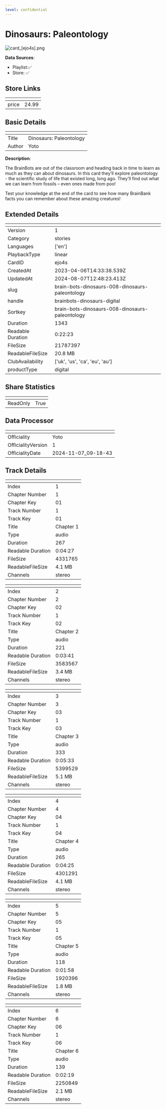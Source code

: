 ```yaml
---
level: confidential
---
```

# Dinosaurs: Paleontology

![card_[ejo4s].png](../../img/cards/card_[ejo4s].png)

**Data Sources**: 

- Playlist:✅
- Store: ✅


## Store Links

| <!-- --> | <!-- --> |
| - | - |
| price | 24.99 |


## Basic Details

| <!-- --> | <!-- --> |
| - | - |
| Title | Dinosaurs: Paleontology |
| Author | Yoto |

**Description**:

The BrainBots are out of the classroom and heading back in time to learn as much as they can about dinosaurs. In this card they’ll explore paleontology - the scientific study of life that existed long, long ago. They’ll find out what we can learn from fossils – even ones made from poo! 

Test your knowledge at the end of the card to see how many BrainBank facts you can remember about these amazing creatures!



## Extended Details

| <!-- --> | <!-- --> |
| - | - |
| Version | 1 |
| Category | stories |
| Languages | ['en'] |
| PlaybackType | linear |
| CardID | ejo4s |
| CreatedAt | 2023-04-06T14:33:38.539Z |
| UpdatedAt | 2024-08-07T12:48:23.413Z |
| slug | brain-bots-dinosaurs-008-dinosaurs-paleontology |
| handle | brainbots-dinosaurs-digital |
| Sortkey | brain-bots-dinosaurs-008-dinosaurs-paleontology |
| Duration | 1343 |
| Readable Duration | 0:22:23 |
| FileSize | 21787397 |
| ReadableFileSize | 20.8 MB |
| ClubAvailability | ['uk', 'us', 'ca', 'eu', 'au'] |
| productType | digital |


## Share Statistics

| <!-- --> | <!-- --> |
| - | - |
| ReadOnly | True |


## Data Processor

| <!-- --> | <!-- --> |
| - | - |
| Officiality | Yoto
| OfficialityVersion | 1
| OfficialityDate | 2024-11-07_09-18-43


## Track Details

| <!-- --> | <!-- --> |
| - | - |
| Index | 1 |
| Chapter Number | 1 |
| Chapter Key | 01 |
| Track Number | 1 |
| Track Key | 01 |
| Title | Chapter 1 |
| Type | audio |
| Duration | 267 |
| Readable Duration | 0:04:27 |
| FileSize | 4331765 |
| ReadableFileSize | 4.1 MB |
| Channels | stereo |

| <!-- --> | <!-- --> |
| - | - |
| Index | 2 |
| Chapter Number | 2 |
| Chapter Key | 02 |
| Track Number | 1 |
| Track Key | 02 |
| Title | Chapter 2 |
| Type | audio |
| Duration | 221 |
| Readable Duration | 0:03:41 |
| FileSize | 3583567 |
| ReadableFileSize | 3.4 MB |
| Channels | stereo |

| <!-- --> | <!-- --> |
| - | - |
| Index | 3 |
| Chapter Number | 3 |
| Chapter Key | 03 |
| Track Number | 1 |
| Track Key | 03 |
| Title | Chapter 3 |
| Type | audio |
| Duration | 333 |
| Readable Duration | 0:05:33 |
| FileSize | 5399529 |
| ReadableFileSize | 5.1 MB |
| Channels | stereo |

| <!-- --> | <!-- --> |
| - | - |
| Index | 4 |
| Chapter Number | 4 |
| Chapter Key | 04 |
| Track Number | 1 |
| Track Key | 04 |
| Title | Chapter 4 |
| Type | audio |
| Duration | 265 |
| Readable Duration | 0:04:25 |
| FileSize | 4301291 |
| ReadableFileSize | 4.1 MB |
| Channels | stereo |

| <!-- --> | <!-- --> |
| - | - |
| Index | 5 |
| Chapter Number | 5 |
| Chapter Key | 05 |
| Track Number | 1 |
| Track Key | 05 |
| Title | Chapter 5 |
| Type | audio |
| Duration | 118 |
| Readable Duration | 0:01:58 |
| FileSize | 1920396 |
| ReadableFileSize | 1.8 MB |
| Channels | stereo |

| <!-- --> | <!-- --> |
| - | - |
| Index | 6 |
| Chapter Number | 6 |
| Chapter Key | 06 |
| Track Number | 1 |
| Track Key | 06 |
| Title | Chapter 6 |
| Type | audio |
| Duration | 139 |
| Readable Duration | 0:02:19 |
| FileSize | 2250849 |
| ReadableFileSize | 2.1 MB |
| Channels | stereo |

